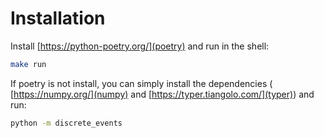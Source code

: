 # Installation 

Install [https://python-poetry.org/](poetry) and run in the shell:

```bash
make run
```

If poetry is not install, you can simply install the dependencies ( [https://numpy.org/](numpy) and [https://typer.tiangolo.com/](typer)) and run:

```bash
python -m discrete_events
```


